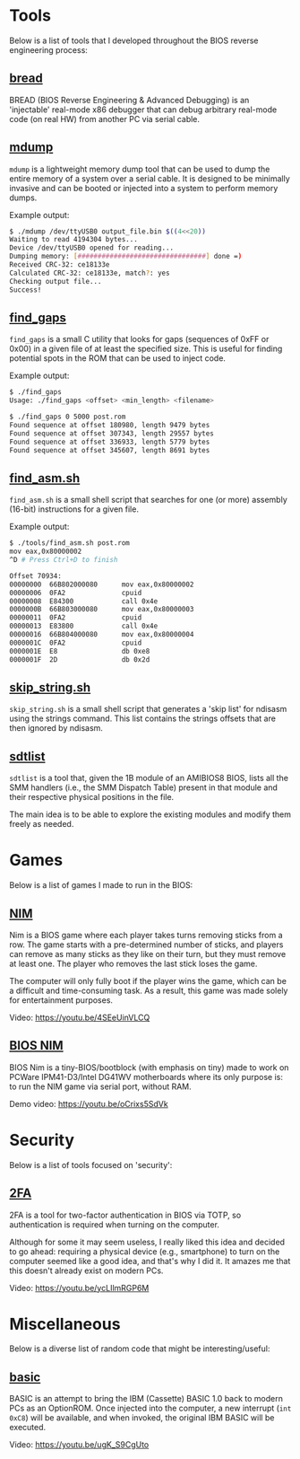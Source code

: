 # Tools
Below is a list of tools that I developed throughout the BIOS reverse engineering process:

## [bread](https://github.com/Theldus/bread)
BREAD (BIOS Reverse Engineering & Advanced Debugging) is an 'injectable' real-mode x86
debugger that can debug arbitrary real-mode code (on real HW) from another PC via serial
cable.

## [mdump](https://github.com/Theldus/AMI_BIOS_CodeInjection/tree/main/tools/mdump)
`mdump` is a lightweight memory dump tool that can be used to dump the entire memory of
a system over a serial cable. It is designed to be minimally invasive and can be booted
or injected into a system to perform memory dumps.

Example output:
```bash
$ ./mdump /dev/ttyUSB0 output_file.bin $((4<<20))
Waiting to read 4194304 bytes...
Device /dev/ttyUSB0 opened for reading...
Dumping memory: [################################] done =)
Received CRC-32: ce18133e
Calculated CRC-32: ce18133e, match?: yes
Checking output file...
Success!
```

## [find_gaps](https://github.com/Theldus/AMI_BIOS_CodeInjection/tree/main/tools/find_gaps)
`find_gaps` is a small C utility that looks for gaps (sequences of 0xFF or 0x00) in a given
file of at least the specified size. This is useful for finding potential spots in the ROM
that can be used to inject code.

Example output:
```bash
$ ./find_gaps
Usage: ./find_gaps <offset> <min_length> <filename>

$ ./find_gaps 0 5000 post.rom
Found sequence at offset 180980, length 9479 bytes
Found sequence at offset 307343, length 29557 bytes
Found sequence at offset 336933, length 5779 bytes
Found sequence at offset 345607, length 8691 bytes
```

## [find_asm.sh](https://github.com/Theldus/AMI_BIOS_CodeInjection/blob/main/tools/find_asm.sh)
`find_asm.sh` is a small shell script that searches for one (or more) assembly (16-bit) instructions
for a given file.

Example output:
```bash
$ ./tools/find_asm.sh post.rom
mov eax,0x80000002
^D # Press Ctrl+D to finish

Offset 70934:
00000000  66B802000080      mov eax,0x80000002
00000006  0FA2              cpuid
00000008  E84300            call 0x4e
0000000B  66B803000080      mov eax,0x80000003
00000011  0FA2              cpuid
00000013  E83800            call 0x4e
00000016  66B804000080      mov eax,0x80000004
0000001C  0FA2              cpuid
0000001E  E8                db 0xe8
0000001F  2D                db 0x2d
```

## [skip_string.sh](https://github.com/Theldus/AMI_BIOS_CodeInjection/blob/main/tools/skip_strings.sh)
`skip_string.sh` is a small shell script that generates a 'skip list' for ndisasm using the strings
command. This list contains the strings offsets that are then ignored by ndisasm.

## [sdtlist](https://github.com/Theldus/AMI_BIOS_CodeInjection/tree/main/tools/sdtlist)
`sdtlist` is a tool that, given the 1B module of an AMIBIOS8 BIOS, lists all the
SMM handlers (i.e., the SMM Dispatch Table) present in that module and their
respective physical positions in the file.

The main idea is to be able to explore the existing modules and modify them
freely as needed.

# Games
Below is a list of games I made to run in the BIOS:

## [NIM](https://github.com/Theldus/AMI_BIOS_CodeInjection/tree/main/tools/nim)
Nim is a BIOS game where each player takes turns removing sticks from a row. The game
starts with a pre-determined number of sticks, and players can remove as many sticks as they like
on their turn, but they must remove at least one. The player who removes the last stick loses
the game.

The computer will only fully boot if the player wins the game, which can be a difficult and
time-consuming task. As a result, this game was made solely for entertainment purposes.

Video: https://youtu.be/4SEeUinVLCQ

## [BIOS NIM](https://github.com/Theldus/AMI_BIOS_CodeInjection/tree/main/tools/bios_nim)
BIOS Nim is a tiny-BIOS/bootblock (with emphasis on tiny) made to work on PCWare IPM41-D3/Intel
DG41WV motherboards where its only purpose is: to run the NIM game via serial port, without RAM.

Demo video: https://youtu.be/oCrixs5SdVk

# Security
Below is a list of tools focused on 'security':

## [2FA](https://github.com/Theldus/AMI_BIOS_CodeInjection/tree/main/tools/2fa)
2FA is a tool for two-factor authentication in BIOS via TOTP, so authentication is required when
turning on the computer.

Although for some it may seem useless, I really liked this idea and decided to go ahead: requiring
a physical device (e.g., smartphone) to turn on the computer seemed like a good idea, and that's why
I did it. It amazes me that this doesn't already exist on modern PCs.

Video: https://youtu.be/ycLIlmRGP6M

# Miscellaneous
Below is a diverse list of random code that might be interesting/useful:

## [basic](https://github.com/Theldus/AMI_BIOS_CodeInjection/tree/main/tools/basic)
BASIC is an attempt to bring the IBM (Cassette) BASIC 1.0 back to modern PCs as an OptionROM.
Once injected into the computer, a new interrupt (`int 0xC8`) will be available, and when invoked,
the original IBM BASIC will be executed.

Video: https://youtu.be/ugK_S9CgUto
